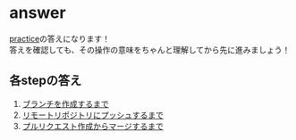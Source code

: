 # answer

[practice](/public/docs/training/practice)の答えになります！  
答えを確認しても、その操作の意味をちゃんと理解してから先に進みましょう！

## 各stepの答え

1. [ブランチを作成するまで](./step01/untilCreateBranch.md)
2. [リモートリポジトリにプッシュするまで](./step02/untilPush.md)
3. [プルリクエスト作成からマージするまで](./step03/untilMerge.md)
